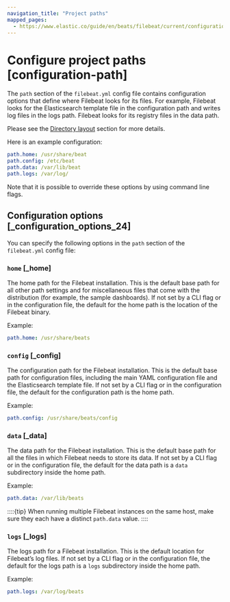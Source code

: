 ```yaml
---
navigation_title: "Project paths"
mapped_pages:
  - https://www.elastic.co/guide/en/beats/filebeat/current/configuration-path.html
---
```


# Configure project paths [configuration-path]


The `path` section of the `filebeat.yml` config file contains configuration options that define where Filebeat looks for its files. For example, Filebeat looks for the Elasticsearch template file in the configuration path and writes log files in the logs path. Filebeat looks for its registry files in the data path.

Please see the [Directory layout](/reference/filebeat/directory-layout.md) section for more details.

Here is an example configuration:

```yaml
path.home: /usr/share/beat
path.config: /etc/beat
path.data: /var/lib/beat
path.logs: /var/log/
```

Note that it is possible to override these options by using command line flags.


## Configuration options [_configuration_options_24]

You can specify the following options in the `path` section of the `filebeat.yml` config file:


### `home` [_home]

The home path for the Filebeat installation. This is the default base path for all other path settings and for miscellaneous files that come with the distribution (for example, the sample dashboards). If not set by a CLI flag or in the configuration file, the default for the home path is the location of the Filebeat binary.

Example:

```yaml
path.home: /usr/share/beats
```


### `config` [_config]

The configuration path for the Filebeat installation. This is the default base path for configuration files, including the main YAML configuration file and the Elasticsearch template file. If not set by a CLI flag or in the configuration file, the default for the configuration path is the home path.

Example:

```yaml
path.config: /usr/share/beats/config
```


### `data` [_data]

The data path for the Filebeat installation. This is the default base path for all the files in which Filebeat needs to store its data. If not set by a CLI flag or in the configuration file, the default for the data path is a `data` subdirectory inside the home path.

Example:

```yaml
path.data: /var/lib/beats
```

::::{tip}
When running multiple Filebeat instances on the same host, make sure they each have a distinct `path.data` value.
::::



### `logs` [_logs]

The logs path for a Filebeat installation. This is the default location for Filebeat’s log files. If not set by a CLI flag or in the configuration file, the default for the logs path is a `logs` subdirectory inside the home path.

Example:

```yaml
path.logs: /var/log/beats
```

